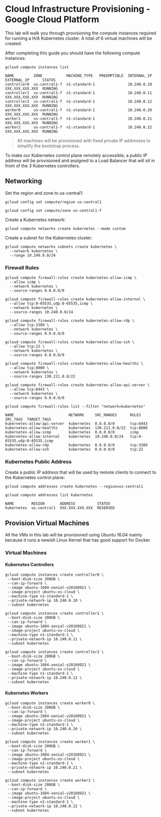 # Cloud Infrastructure Provisioning - Google Cloud Platform

This lab will walk you through provisioning the compute instances required for running a H/A Kubernetes cluster. A total of 6 virtual machines will be created.

After completing this guide you should have the following compute instances:

```
gcloud compute instances list
```

````
NAME         ZONE           MACHINE_TYPE   PREEMPTIBLE  INTERNAL_IP  EXTERNAL_IP      STATUS
controller0  us-central1-f  n1-standard-1               10.240.0.10  XXX.XXX.XXX.XXX  RUNNING
controller1  us-central1-f  n1-standard-1               10.240.0.11  XXX.XXX.XXX.XXX  RUNNING
controller2  us-central1-f  n1-standard-1               10.240.0.12  XXX.XXX.XXX.XXX  RUNNING
worker0      us-central1-f  n1-standard-1               10.240.0.20  XXX.XXX.XXX.XXX  RUNNING
worker1      us-central1-f  n1-standard-1               10.240.0.21  XXX.XXX.XXX.XXX  RUNNING
worker2      us-central1-f  n1-standard-1               10.240.0.22  XXX.XXX.XXX.XXX  RUNNING
````

> All machines will be provisioned with fixed private IP addresses to simplify the bootstrap process.

To make our Kubernetes control plane remotely accessible, a public IP address will be provisioned and assigned to a Load Balancer that will sit in front of the 3 Kubernetes controllers.

## Networking

Set the region and zone to us-central1:

```
gcloud config set compute/region us-central1
```

```
gcloud config set compute/zone us-central1-f
```
Create a Kubernetes network:

```
gcloud compute networks create kubernetes --mode custom
```

Create a subnet for the Kubernetes cluster:

```
gcloud compute networks subnets create kubernetes \
  --network kubernetes \
  --range 10.240.0.0/24
```

### Firewall Rules

```
gcloud compute firewall-rules create kubernetes-allow-icmp \
  --allow icmp \
  --network kubernetes \
  --source-ranges 0.0.0.0/0 
```

```
gcloud compute firewall-rules create kubernetes-allow-internal \
  --allow tcp:0-65535,udp:0-65535,icmp \
  --network kubernetes \
  --source-ranges 10.240.0.0/24
```

```
gcloud compute firewall-rules create kubernetes-allow-rdp \
  --allow tcp:3389 \
  --network kubernetes \
  --source-ranges 0.0.0.0/0
```

```
gcloud compute firewall-rules create kubernetes-allow-ssh \
  --allow tcp:22 \
  --network kubernetes \
  --source-ranges 0.0.0.0/0
```

```
gcloud compute firewall-rules create kubernetes-allow-healthz \
  --allow tcp:8080 \
  --network kubernetes \
  --source-ranges 130.211.0.0/22
```

```
gcloud compute firewall-rules create kubernetes-allow-api-server \
  --allow tcp:6443 \
  --network kubernetes \
  --source-ranges 0.0.0.0/0
```


```
gcloud compute firewall-rules list --filter "network=kubernetes"
```

```
NAME                         NETWORK     SRC_RANGES      RULES                         SRC_TAGS  TARGET_TAGS
kubernetes-allow-api-server  kubernetes  0.0.0.0/0       tcp:6443
kubernetes-allow-healthz     kubernetes  130.211.0.0/22  tcp:8080
kubernetes-allow-icmp        kubernetes  0.0.0.0/0       icmp
kubernetes-allow-internal    kubernetes  10.240.0.0/24   tcp:0-65535,udp:0-65535,icmp
kubernetes-allow-rdp         kubernetes  0.0.0.0/0       tcp:3389
kubernetes-allow-ssh         kubernetes  0.0.0.0/0       tcp:22
```

### Kubernetes Public Address

Create a public IP address that will be used by remote clients to connect to the Kubernetes control plane:

```
gcloud compute addresses create kubernetes --region=us-central1
```

```
gcloud compute addresses list kubernetes
```
```
NAME        REGION       ADDRESS          STATUS
kubernetes  us-central1  XXX.XXX.XXX.XXX  RESERVED
```

## Provision Virtual Machines

All the VMs in this lab will be provisioned using Ubuntu 16.04 mainly because it runs a newish Linux Kernel that has good support for Docker.

### Virtual Machines

#### Kubernetes Controllers

```
gcloud compute instances create controller0 \
 --boot-disk-size 200GB \
 --can-ip-forward \
 --image ubuntu-1604-xenial-v20160921 \
 --image-project ubuntu-os-cloud \
 --machine-type n1-standard-1 \
 --private-network-ip 10.240.0.10 \
 --subnet kubernetes
```

```
gcloud compute instances create controller1 \
 --boot-disk-size 200GB \
 --can-ip-forward \
 --image ubuntu-1604-xenial-v20160921 \
 --image-project ubuntu-os-cloud \
 --machine-type n1-standard-1 \
 --private-network-ip 10.240.0.11 \
 --subnet kubernetes
```

```
gcloud compute instances create controller2 \
 --boot-disk-size 200GB \
 --can-ip-forward \
 --image ubuntu-1604-xenial-v20160921 \
 --image-project ubuntu-os-cloud \
 --machine-type n1-standard-1 \
 --private-network-ip 10.240.0.12 \
 --subnet kubernetes
```

#### Kubernetes Workers

```
gcloud compute instances create worker0 \
 --boot-disk-size 200GB \
 --can-ip-forward \
 --image ubuntu-1604-xenial-v20160921 \
 --image-project ubuntu-os-cloud \
 --machine-type n1-standard-1 \
 --private-network-ip 10.240.0.20 \
 --subnet kubernetes
```

```
gcloud compute instances create worker1 \
 --boot-disk-size 200GB \
 --can-ip-forward \
 --image ubuntu-1604-xenial-v20160921 \
 --image-project ubuntu-os-cloud \
 --machine-type n1-standard-1 \
 --private-network-ip 10.240.0.21 \
 --subnet kubernetes
```

```
gcloud compute instances create worker2 \
 --boot-disk-size 200GB \
 --can-ip-forward \
 --image ubuntu-1604-xenial-v20160921 \
 --image-project ubuntu-os-cloud \
 --machine-type n1-standard-1 \
 --private-network-ip 10.240.0.22 \
 --subnet kubernetes
```
